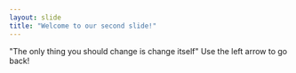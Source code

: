 ```yaml
---
layout: slide
title: "Welcome to our second slide!"
---
```

"The only thing you should change is change itself"
Use the left arrow to go back!
